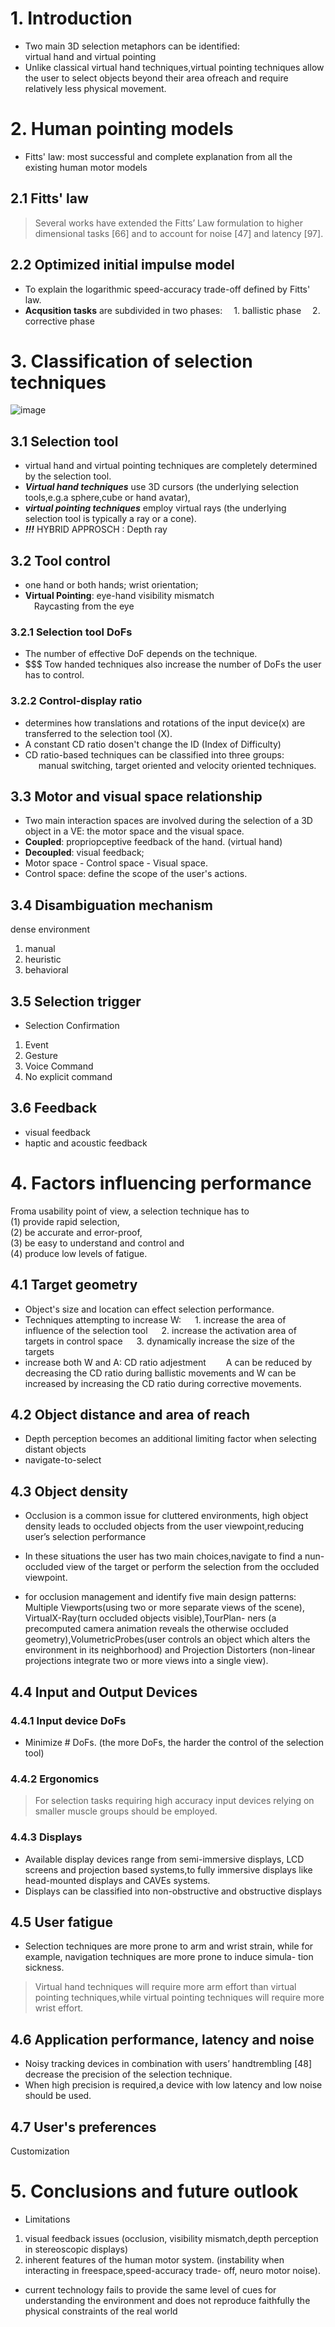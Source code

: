 # 1. Introduction
- Two main 3D
selection metaphors can be identified: \
virtual hand and
virtual pointing 
- Unlike classical virtual hand techniques,virtual
pointing techniques allow the user to select objects beyond their
area ofreach and require relatively less physical movement.
# 2. Human pointing models
- Fitts' law: most successful and complete explanation from all the existing human motor models
## 2.1 Fitts' law
> Several works have extended the Fitts’ Law formulation to
higher dimensional tasks [66] and to account for noise [47] and
latency [97].
## 2.2 Optimized initial impulse model
- To explain the logarithmic speed-accuracy trade-off defined by Fitts' law.
- **Acqusition tasks** are subdivided in two phases:
&ensp;&ensp;1. ballistic phase 
&ensp;&ensp;2. corrective phase
# 3. Classification of selection techniques
![image](https://github.com/wufun/hello-world/blob/master/Perception/artificial.png)
## 3.1 Selection tool
- virtual hand and virtual pointing techniques are completely determined by
the selection tool.
- ***Virtual hand techniques*** use 3D cursors (the underlying selection tools,e.g.a sphere,cube or hand avatar),
- ***virtual pointing techniques*** employ virtual rays (the underlying selection tool is typically a ray or a cone).
- ***!!!*** HYBRID APPROSCH : Depth ray
## 3.2 Tool control
- one hand or both hands; wrist orientation; 
- **Virtual Pointing**: eye-hand visibility mismatch \
&ensp;&ensp;Raycasting from the eye

### 3.2.1 Selection tool DoFs
- The number of effective DoF depends on the technique.
- $$$ Tow handed techniques also increase the number of DoFs the user has to control.

### 3.2.2 Control-display ratio
- determines how translations
and rotations of the input device(x) are transferred to the selection
tool (X).
- A constant CD ratio dosen't change the ID (Index of Difficulty)
- CD ratio-based techniques can be
classified into three groups: \
&ensp;&ensp;&ensp;manual switching, target oriented
and velocity oriented techniques.

## 3.3 Motor and visual space relationship
- Two main interaction spaces are involved during the selection
of a 3D object in a VE: the motor space and the visual space.
- **Coupled**: propriopceptive feedback of the hand. (virtual hand)
- **Decoupled**: visual feedback;
- Motor space - Control space - Visual space.
- Control space: define the scope of the user's actions.

## 3.4 Disambiguation mechanism
dense environment
1. manual 
2. heuristic
3. behavioral

## 3.5 Selection trigger
- Selection Confirmation
1. Event
2. Gesture
3. Voice Command
4. No explicit command

## 3.6 Feedback
- visual feedback
- haptic and acoustic feedback

# 4. Factors influencing performance
Froma
usability point of view, a selection technique has to \
(1) provide rapid selection,\
(2) be accurate and error-proof,\
(3) be easy to understand and control and\
(4) produce low levels of fatigue.
## 4.1 Target geometry
- Object's size and location can effect selection performance.
- Techniques attempting to increase W:
&ensp;&ensp; 1. increase the area of influence of the selection tool
&ensp;&ensp; 2. increase the activation area of targets in control space 
&ensp;&ensp; 3. dynamically increase the size of the targets
- increase both W and A: CD ratio adjestment
&ensp;&ensp;&ensp;&ensp;A can be reduced by decreasing the CD ratio during
ballistic movements and W can be increased by increasing the
CD ratio during corrective movements.

## 4.2 Object distance and area of reach
- Depth perception becomes an additional limiting factor when
selecting distant objects
- navigate-to-select

## 4.3 Object density
- Occlusion is a common issue for cluttered
environments, high object density leads to occluded objects from
the user viewpoint,reducing user’s selection performance
- In these situations the user has
two main choices,navigate to find a nun-occluded view of the
target or perform the selection from the occluded viewpoint.

- for occlusion management and identify five main design patterns:
Multiple Viewports(using two or more separate views of the
scene), VirtualX-Ray(turn occluded objects visible),TourPlan-
ners (a precomputed camera animation reveals the otherwise
occluded geometry),VolumetricProbes(user controls an object
which alters the environment in its neighborhood) and Projection
Distorters (non-linear projections integrate two or more views into
a single view).

## 4.4 Input and Output Devices
### 4.4.1 Input device DoFs
- Minimize # DoFs. (the more DoFs, the harder the control of the selection tool)

### 4.4.2 Ergonomics
> For selection tasks requiring
high accuracy input devices relying on smaller muscle groups
should be employed.

### 4.4.3 Displays
- Available display devices range from semi-immersive displays, LCD screens and projection based systems,to fully immersive displays like head-mounted displays and CAVEs systems.
- Displays can be classified into non-obstructive and obstructive
displays

## 4.5 User fatigue
- Selection
techniques are more prone to arm and wrist strain, while for
example, navigation techniques are more prone to induce simula-
tion sickness.
> Virtual hand techniques will require more arm effort than virtual
pointing techniques,while virtual pointing techniques will require
more wrist effort.
## 4.6 Application performance, latency and noise
- Noisy tracking devices in
combination with users’ handtrembling [48] decrease the precision of the selection technique.
- When high precision is required,a device with low latency and
low noise should be used.
## 4.7 User's preferences
Customization

# 5. Conclusions and future outlook
- Limitations
1. visual feedback issues (occlusion, visibility mismatch,depth perception in stereoscopic
displays)
2. inherent features of the human motor system. (instability when interacting in freespace,speed-accuracy trade-
off, neuro motor noise).

- current technology fails to provide the same level of cues for
understanding the environment and does not reproduce faithfully
the physical constraints of the real world
